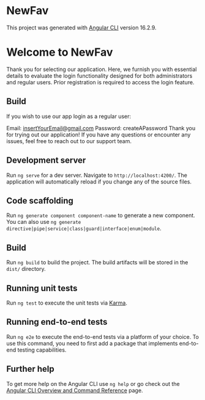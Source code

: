 # NewFav

This project was generated with [Angular CLI](https://github.com/angular/angular-cli) version 16.2.9.
# Welcome to NewFav
Thank you for selecting our application. Here, we furnish you with essential details to evaluate the login functionality designed for both administrators and regular users. Prior registration is required to access the login feature.

## Build

If you wish to use our app login as a regular user:

Email: insertYourEmail@gmail.com
Password: createAPassword
Thank you for trying out our application! If you have any questions or encounter any issues, feel free to reach out to our support team.

## Development server

Run `ng serve` for a dev server. Navigate to `http://localhost:4200/`. The application will automatically reload if you change any of the source files.

## Code scaffolding

Run `ng generate component component-name` to generate a new component. You can also use `ng generate directive|pipe|service|class|guard|interface|enum|module`.

## Build

Run `ng build` to build the project. The build artifacts will be stored in the `dist/` directory.

## Running unit tests

Run `ng test` to execute the unit tests via [Karma](https://karma-runner.github.io).

## Running end-to-end tests

Run `ng e2e` to execute the end-to-end tests via a platform of your choice. To use this command, you need to first add a package that implements end-to-end testing capabilities.

## Further help

To get more help on the Angular CLI use `ng help` or go check out the [Angular CLI Overview and Command Reference](https://angular.io/cli) page.
